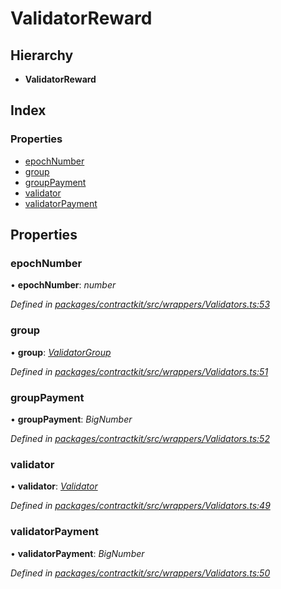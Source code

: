# ValidatorReward

## Hierarchy

* **ValidatorReward**

## Index

### Properties

* [epochNumber](_wrappers_validators_.validatorreward.md#epochnumber)
* [group](_wrappers_validators_.validatorreward.md#group)
* [groupPayment](_wrappers_validators_.validatorreward.md#grouppayment)
* [validator](_wrappers_validators_.validatorreward.md#validator)
* [validatorPayment](_wrappers_validators_.validatorreward.md#validatorpayment)

## Properties

### epochNumber

• **epochNumber**: _number_

_Defined in_ [_packages/contractkit/src/wrappers/Validators.ts:53_](https://github.com/celo-org/celo-monorepo/blob/master/packages/contractkit/src/wrappers/Validators.ts#L53)

### group

• **group**: [_ValidatorGroup_](_wrappers_validators_.validatorgroup.md)

_Defined in_ [_packages/contractkit/src/wrappers/Validators.ts:51_](https://github.com/celo-org/celo-monorepo/blob/master/packages/contractkit/src/wrappers/Validators.ts#L51)

### groupPayment

• **groupPayment**: _BigNumber_

_Defined in_ [_packages/contractkit/src/wrappers/Validators.ts:52_](https://github.com/celo-org/celo-monorepo/blob/master/packages/contractkit/src/wrappers/Validators.ts#L52)

### validator

• **validator**: [_Validator_](_wrappers_validators_.validator.md)

_Defined in_ [_packages/contractkit/src/wrappers/Validators.ts:49_](https://github.com/celo-org/celo-monorepo/blob/master/packages/contractkit/src/wrappers/Validators.ts#L49)

### validatorPayment

• **validatorPayment**: _BigNumber_

_Defined in_ [_packages/contractkit/src/wrappers/Validators.ts:50_](https://github.com/celo-org/celo-monorepo/blob/master/packages/contractkit/src/wrappers/Validators.ts#L50)

